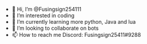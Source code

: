 - 👋 Hi, I’m @Fusingsign254111
- 👀 I’m interested in coding
- 🌱 I’m currently learning more python, Java  and lua
- 💞️ I’m looking to collaborate on bots
- 📫 How to reach me Discord: Fusingsign25411#9288
